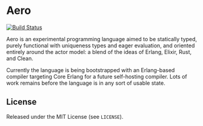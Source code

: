 # Aero

[![Build Status](https://travis-ci.org/bbridges/aero.svg?branch=master)](https://travis-ci.org/bbridges/aero)

Aero is an experimental programming language aimed to be statically typed,
purely functional with uniqueness types and eager evaluation, and oriented
entirely around the actor model: a blend of the ideas of Erlang, Elixir, Rust,
and Clean.

Currently the language is being bootstrapped with an Erlang-based compiler
targeting Core Erlang for a future self-hosting compiler. Lots of work remains
before the language is in any sort of usable state.

## License

Released under the MIT License (see `LICENSE`).
